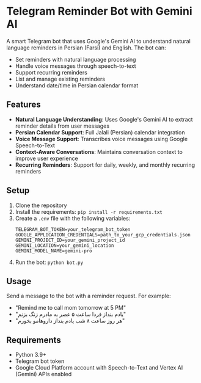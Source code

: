 # Telegram Reminder Bot with Gemini AI

A smart Telegram bot that uses Google's Gemini AI to understand natural language reminders in Persian (Farsi) and English. The bot can:

- Set reminders with natural language processing
- Handle voice messages through speech-to-text
- Support recurring reminders
- List and manage existing reminders
- Understand date/time in Persian calendar format

## Features

- **Natural Language Understanding**: Uses Google's Gemini AI to extract reminder details from user messages
- **Persian Calendar Support**: Full Jalali (Persian) calendar integration
- **Voice Message Support**: Transcribes voice messages using Google Speech-to-Text
- **Context-Aware Conversations**: Maintains conversation context to improve user experience
- **Recurring Reminders**: Support for daily, weekly, and monthly recurring reminders

## Setup

1. Clone the repository
2. Install the requirements: `pip install -r requirements.txt`
3. Create a `.env` file with the following variables:
   ```
   TELEGRAM_BOT_TOKEN=your_telegram_bot_token
   GOOGLE_APPLICATION_CREDENTIALS=path_to_your_gcp_credentials.json
   GEMINI_PROJECT_ID=your_gemini_project_id
   GEMINI_LOCATION=your_gemini_location
   GEMINI_MODEL_NAME=gemini-pro
   ```
4. Run the bot: `python bot.py`

## Usage

Send a message to the bot with a reminder request. For example:
- "Remind me to call mom tomorrow at 5 PM"
- "یادم بنداز فردا ساعت ۵ عصر به مادرم زنگ بزنم"
- "هر روز ساعت ۸ شب یادم بنداز داروهامو بخورم"

## Requirements

- Python 3.9+
- Telegram bot token
- Google Cloud Platform account with Speech-to-Text and Vertex AI (Gemini) APIs enabled 